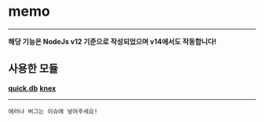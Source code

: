 # memo
-------------------------------------------------
**해당 기능은 NodeJs v12 기준으로 작성되었으며 v14에서도 작동합니다!**

사용한 모듈
-------------------------------------------------

[**quick.db**](https://www.npmjs.com/package/quick.db)
[**knex**](https://www.npmjs.com/package/knex)

-------------------------------------------------
```
에러나 버그는 이슈에 넣어주세요!
```
